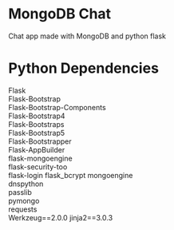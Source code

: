 # MongoDB Chat
Chat app made with MongoDB and python flask

# Python Dependencies
Flask  
Flask-Bootstrap  
Flask-Bootstrap-Components  
Flask-Bootstrap4  
Flask-Bootstraps  
Flask-Bootstrap5  
Flask-Bootstrapper  
Flask-AppBuilder  
flask-mongoengine  
flask-security-too  
flask-login
flask_bcrypt
mongoengine  
dnspython  
passlib  
pymongo  
requests  
Werkzeug==2.0.0
jinja2==3.0.3
